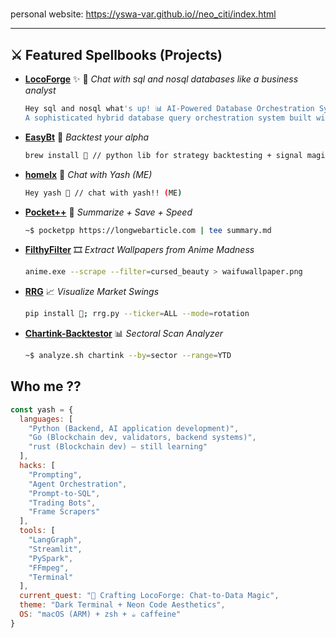 <h1 align="center">
</h1>

personal website: https://yswa-var.github.io//neo_citi/index.html

---

## ⚔️ Featured Spellbooks (Projects)

* **[LocoForge](https://github.com/yswa-var/LocoForge)** ✨
  🤖 *Chat with sql and nosql databases like a business analyst*

  ```bash
  Hey sql and nosql what's up! 📊 AI-Powered Database Orchestration System
  A sophisticated hybrid database query orchestration system built with LangGraph, featuring intelligent query classification, multi-agent execution, and seamless SQL/NoSQL integration.

  ```

* **[EasyBt](https://github.com/yswa-var/EasyBt)**
  🧠 *Backtest your alpha*

  ```bash
  brew install 🧠 // python lib for strategy backtesting + signal magic
  ```

* **[homelx](https://github.com/yswa-var/homelx)**
  🤖 *Chat with Yash (ME)*

  ```bash
  Hey yash 🤖 // chat with yash!! (ME)
  ```

* **[Pocket++](https://github.com/yswa-var/pocketpp)**
  📖 *Summarize + Save + Speed*

  ```bash
  ~$ pocketpp https://longwebarticle.com | tee summary.md
  ```

* **[FilthyFilter](https://github.com/yswa-var/FilthyFilter)**
  🎞️ *Extract Wallpapers from Anime Madness*

  ```bash
  anime.exe --scrape --filter=cursed_beauty > waifuwallpaper.png
  ```

* **[RRG](https://github.com/yswa-var/RRG)**
  📈 *Visualize Market Swings*

  ```bash
  pip install 🔮; rrg.py --ticker=ALL --mode=rotation
  ```

* **[Chartink-Backtestor](https://github.com/yswa-var/chartink-backtestor)**
  📊 *Sectoral Scan Analyzer*

  ```bash
  ~$ analyze.sh chartink --by=sector --range=YTD
  ```

## Who me ??

```js
const yash = {
  languages: [
    "Python (Backend, AI application development)",
    "Go (Blockchain dev, validators, backend systems)",
    "rust (Blockchain dev) — still learning"
  ],
  hacks: [
    "Prompting",
    "Agent Orchestration",
    "Prompt-to-SQL",
    "Trading Bots",
    "Frame Scrapers"
  ],
  tools: [
    "LangGraph",
    "Streamlit",
    "PySpark",
    "FFmpeg",
    "Terminal"
  ],
  current_quest: "🚧 Crafting LocoForge: Chat-to-Data Magic",
  theme: "Dark Terminal + Neon Code Aesthetics",
  OS: "macOS (ARM) + zsh + ☕️ caffeine"
}
```

